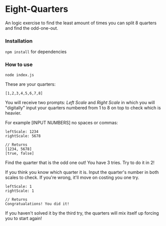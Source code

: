# Eight-Quarters

An logic exercise to find the least amount of times you can split 8 quarters and find the odd-one-out.

### Installation

`npm install` for dependencies

### How to use

```
node index.js
```

These are your quarters:

```
[1,2,3,4,5,6,7,8]
```

You will receive two prompts: *Left Scale* and *Right Scale* in which you will "digitally" input your quarters numbered from 1 to 8 on top to check which is heavier. 

For example [INPUT NUMBERS] no spaces or commas: 

```
leftScale: 1234
rightScale: 5678

// Returns
[1234, 5678]
[true, false]
```

Find the quarter that is the odd one out! You have 3 tries. Try to do it in 2!

If you think you know which quarter it is. Input the quarter's number in both scales to check. If you're wrong, it'll move on costing you one try. 

```
leftScale: 1
rightScale: 1

// Returns
Congratualations! You did it!
```

If you haven't solved it by the third try, the quarters will mix itself up forcing you to start again! 
